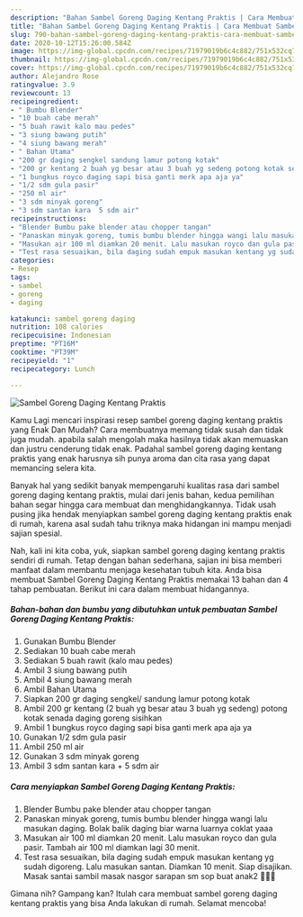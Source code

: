 ```yaml
---
description: "Bahan Sambel Goreng Daging Kentang Praktis | Cara Membuat Sambel Goreng Daging Kentang Praktis Yang Lezat"
title: "Bahan Sambel Goreng Daging Kentang Praktis | Cara Membuat Sambel Goreng Daging Kentang Praktis Yang Lezat"
slug: 790-bahan-sambel-goreng-daging-kentang-praktis-cara-membuat-sambel-goreng-daging-kentang-praktis-yang-lezat
date: 2020-10-12T15:26:00.584Z
image: https://img-global.cpcdn.com/recipes/71979019b6c4c882/751x532cq70/sambel-goreng-daging-kentang-praktis-foto-resep-utama.jpg
thumbnail: https://img-global.cpcdn.com/recipes/71979019b6c4c882/751x532cq70/sambel-goreng-daging-kentang-praktis-foto-resep-utama.jpg
cover: https://img-global.cpcdn.com/recipes/71979019b6c4c882/751x532cq70/sambel-goreng-daging-kentang-praktis-foto-resep-utama.jpg
author: Alejandro Rose
ratingvalue: 3.9
reviewcount: 13
recipeingredient:
- " Bumbu Blender"
- "10 buah cabe merah"
- "5 buah rawit kalo mau pedes"
- "3 siung bawang putih"
- "4 siung bawang merah"
- " Bahan Utama"
- "200 gr daging sengkel sandung lamur potong kotak"
- "200 gr kentang 2 buah yg besar atau 3 buah yg sedeng potong kotak senada daging goreng sisihkan"
- "1 bungkus royco daging sapi bisa ganti merk apa aja ya"
- "1/2 sdm gula pasir"
- "250 ml air"
- "3 sdm minyak goreng"
- "3 sdm santan kara  5 sdm air"
recipeinstructions:
- "Blender Bumbu pake blender atau chopper tangan"
- "Panaskan minyak goreng, tumis bumbu blender hingga wangi lalu masukan daging. Bolak balik daging biar warna luarnya coklat yaaa"
- "Masukan air 100 ml diamkan 20 menit. Lalu masukan royco dan gula pasir. Tambah air 100 ml diamkan lagi 30 menit."
- "Test rasa sesuaikan, bila daging sudah empuk masukan kentang yg sudah digoreng. Lalu masukan santan. Diamkan 10 menit. Siap disajikan. Masak santai sambil masak nasgor sarapan sm sop buat anak2 🤣🤣🤣"
categories:
- Resep
tags:
- sambel
- goreng
- daging

katakunci: sambel goreng daging 
nutrition: 108 calories
recipecuisine: Indonesian
preptime: "PT16M"
cooktime: "PT39M"
recipeyield: "1"
recipecategory: Lunch

---
```



![Sambel Goreng Daging Kentang Praktis](https://img-global.cpcdn.com/recipes/71979019b6c4c882/751x532cq70/sambel-goreng-daging-kentang-praktis-foto-resep-utama.jpg)

Kamu Lagi mencari inspirasi resep sambel goreng daging kentang praktis yang Enak Dan Mudah? Cara membuatnya memang tidak susah dan tidak juga mudah. apabila salah mengolah maka hasilnya tidak akan memuaskan dan justru cenderung tidak enak. Padahal sambel goreng daging kentang praktis yang enak harusnya sih punya aroma dan cita rasa yang dapat memancing selera kita.



Banyak hal yang sedikit banyak mempengaruhi kualitas rasa dari sambel goreng daging kentang praktis, mulai dari jenis bahan, kedua pemilihan bahan segar hingga cara membuat dan menghidangkannya. Tidak usah pusing jika hendak menyiapkan sambel goreng daging kentang praktis enak di rumah, karena asal sudah tahu triknya maka hidangan ini mampu menjadi sajian spesial.


Nah, kali ini kita coba, yuk, siapkan sambel goreng daging kentang praktis sendiri di rumah. Tetap dengan bahan sederhana, sajian ini bisa memberi manfaat dalam membantu menjaga kesehatan tubuh kita. Anda bisa membuat Sambel Goreng Daging Kentang Praktis memakai 13 bahan dan 4 tahap pembuatan. Berikut ini cara dalam membuat hidangannya.

<!--inarticleads1-->

##### Bahan-bahan dan bumbu yang dibutuhkan untuk pembuatan Sambel Goreng Daging Kentang Praktis:

1. Gunakan  Bumbu Blender
1. Sediakan 10 buah cabe merah
1. Sediakan 5 buah rawit (kalo mau pedes)
1. Ambil 3 siung bawang putih
1. Ambil 4 siung bawang merah
1. Ambil  Bahan Utama
1. Siapkan 200 gr daging sengkel/ sandung lamur potong kotak
1. Ambil 200 gr kentang (2 buah yg besar atau 3 buah yg sedeng) potong kotak senada daging goreng sisihkan
1. Ambil 1 bungkus royco daging sapi bisa ganti merk apa aja ya
1. Gunakan 1/2 sdm gula pasir
1. Ambil 250 ml air
1. Gunakan 3 sdm minyak goreng
1. Ambil 3 sdm santan kara + 5 sdm air




<!--inarticleads2-->

##### Cara menyiapkan Sambel Goreng Daging Kentang Praktis:

1. Blender Bumbu pake blender atau chopper tangan
1. Panaskan minyak goreng, tumis bumbu blender hingga wangi lalu masukan daging. Bolak balik daging biar warna luarnya coklat yaaa
1. Masukan air 100 ml diamkan 20 menit. Lalu masukan royco dan gula pasir. Tambah air 100 ml diamkan lagi 30 menit.
1. Test rasa sesuaikan, bila daging sudah empuk masukan kentang yg sudah digoreng. Lalu masukan santan. Diamkan 10 menit. Siap disajikan. Masak santai sambil masak nasgor sarapan sm sop buat anak2 🤣🤣🤣




Gimana nih? Gampang kan? Itulah cara membuat sambel goreng daging kentang praktis yang bisa Anda lakukan di rumah. Selamat mencoba!
